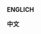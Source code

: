 ​                                                                          





​                                                                             **ENGLICH**







​                                                                                 **中文**